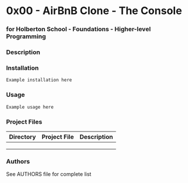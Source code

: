 # 0x00 - AirBnB Clone - The Console
### for Holberton School - Foundations - Higher-level Programming

### Description


### Installation

```
Example installation here
```

### Usage

```
Example usage here
```

### Project Files

| Directory | Project File | Description |
|-----------|--------------|-------------|
|    |    |    |
|    |    |    |
|    |    |    |

### Authors
See AUTHORS file for complete list
